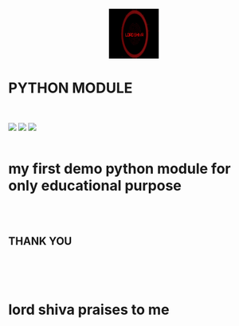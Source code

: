 <P align=center>
 <head><IMG SRC="lord-shiva logo.png" ALT="logo" WIDTH=100 HEIGHT=100>
    <br>
    <h1> PYTHON MODULE </h1>
  
  </head>
  <br>
  <br>
  <a target="_blank" href="https://twitter.com/intent/tweet?&url=https://github.com/nethra-coding/Lord-Shiva.git&hashtags= module,%20python,%20libraries,%20github" title="Share on Twitter"><img src="https://img.shields.io/twitter/url/http/shields.io.svg?style=social"></a>
  <a target="_blank" href="https://github.com/nethra-coding/Lord-Shiva.git" title="view on GITHUB"><img src="https://img.shields.io/badge/github-view%20on%20GITHUB-yellow"></a>
  <a target="_blank" href="https://pypi.org/project/Lord-Shiva/" title="PYPI.org"><img src="https://img.shields.io/badge/PYPI-MODULE-orange"></a>
  <br>
  <br>
  <h1>my first demo python module for only educational purpose</h1>
  <br>
  <br>
  <h2>THANK YOU </h2>
  <br>
  <br>
  <br>
  <h1>lord shiva praises to me</h1>
  
